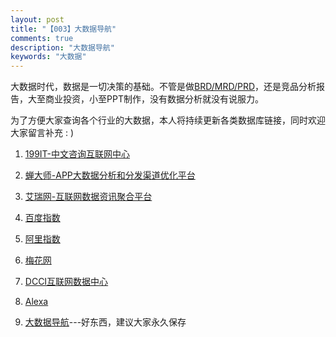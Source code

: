```yaml
---
layout: post
title: "【003】大数据导航"
comments: true
description: "大数据导航"
keywords: "大数据"
---
```


大数据时代，数据是一切决策的基础。不管是做[BRD/MRD/PRD](http://blog.csdn.net/acelit/article/details/70790251)，还是竞品分析报告，大至商业投资，小至PPT制作，没有数据分析就没有说服力。

为了方便大家查询各个行业的大数据，本人将持续更新各类数据库链接，同时欢迎大家留言补充 : )

1. [199IT-中文咨询互联网中心](http://www.199it.com/)

2. [蝉大师-APP大数据分析和分发渠道优化平台](https://www.chandashi.com/)

3. [艾瑞网-互联网数据资讯聚合平台](http://www.iresearch.cn/)

4. [百度指数](http://index.baidu.com/)

5. [阿里指数](https://alizs.taobao.com/)

6. [梅花网](http://www.meihua.info/)

7. [DCCI互联网数据中心](http://www.dcci.com.cn/)

8. [Alexa](http://www.alexa.com/)

9. [大数据导航](http://hao.199it.com/)---好东西，建议大家永久保存

